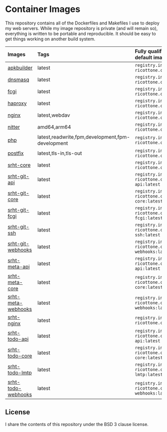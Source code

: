# Container Images

This repository contains all of the Dockerfiles and Makefiles I use to deploy
my web servers.
While my image repository is private (and will remain so), everything is
written to be portable and reproducible.
It should be easy to get things working on another build system.

|Images |Tags |Fully qualified name of the default image|
|:------|:----|:----------------------------------------|
|[apkbuilder](/~dricottone/container-images/tree/dev/item/apkbuilder/README.md)|latest|`registry.intra.dominic-ricottone.com/apkbuilder:latest`|
|[dnsmasq](/~dricottone/container-images/tree/dev/item/dnsmasq/README.md)|latest|`registry.intra.dominic-ricottone.com/dnsmasq:latest`|
|[fcgi](/~dricottone/container-images/tree/dev/item/fcgi/README.md)|latest|`registry.intra.dominic-ricottone.com/fcgi:latest`|
|[haproxy](/~dricottone/container-images/tree/dev/item/haproxy/README.md)|latest|`registry.intra.dominic-ricottone.com/haproxy:latest`|
|[nginx](/~dricottone/container-images/tree/dev/item/nginx/README.md)|latest,webdav|`registry.intra.dominic-ricottone.com/nginx:latest`|
|[nitter](/~dricottone/container-images/tree/dev/item/nitter/README.md)|amd64,arm64|`registry.intra.dominic-ricottone.com/nitter:amd64`|
|[php](/~dricottone/container-images/tree/dev/item/php/README.md)|latest,readwrite,fpm,development,fpm-development|`registry.intra.dominic-ricottone.com/php:latest`|
|[postfix](/~dricottone/container-images/tree/dev/item/postfix/README.md)|latest,tls-in,tls-out|`registry.intra.dominic-ricottone.com/postfix:latest`|
|[srht-core](/~dricottone/container-images/tree/dev/item/srht-core/README.md)|latest|`registry.intra.dominic-ricottone.com/srht-core:latest`|
|[srht-git-api](/~dricottone/container-images/tree/dev/item/srht-git-api/README.md)|latest|`registry.intra.dominic-ricottone.com/srht-git-api:latest`|
|[srht-git-core](/~dricottone/container-images/tree/dev/item/srht-git-core/README.md)|latest|`registry.intra.dominic-ricottone.com/srht-git-core:latest`|
|[srht-git-fcgi](/~dricottone/container-images/tree/dev/item/srht-git-fcgi/README.md)|latest|`registry.intra.dominic-ricottone.com/srht-git-fcgi:latest`|
|[srht-git-ssh](/~dricottone/container-images/tree/dev/item/srht-git-ssh/README.md)|latest|`registry.intra.dominic-ricottone.com/srht-git-ssh:latest`|
|[srht-git-webhooks](/~dricottone/container-images/tree/dev/item/srht-git-webhooks/README.md)|latest|`registry.intra.dominic-ricottone.com/srht-git-webhooks:latest`|
|[srht-meta-api](/~dricottone/container-images/tree/dev/item/srht-meta-api/README.md)|latest|`registry.intra.dominic-ricottone.com/srht-meta-api:latest`|
|[srht-meta-core](/~dricottone/container-images/tree/dev/item/srht-meta-core/README.md)|latest|`registry.intra.dominic-ricottone.com/srht-meta-core:latest`|
|[srht-meta-webhooks](/~dricottone/container-images/tree/dev/item/srht-meta-webhooks/README.md)|latest|`registry.intra.dominic-ricottone.com/srht-meta-webhooks:latest`|
|[srht-nginx](/~dricottone/container-images/tree/dev/item/srht-nginx/README.md)|latest|`registry.intra.dominic-ricottone.com/srht-nginx:latest`|
|[srht-todo-api](/~dricottone/container-images/tree/dev/item/srht-todo-api/README.md)|latest|`registry.intra.dominic-ricottone.com/srht-todo-api:latest`|
|[srht-todo-core](/~dricottone/container-images/tree/dev/item/srht-todo-core/README.md)|latest|`registry.intra.dominic-ricottone.com/srht-todo-core:latest`|
|[srht-todo-lmtp](/~dricottone/container-images/tree/dev/item/srht-todo-lmtp/README.md)|latest|`registry.intra.dominic-ricottone.com/srht-todo-lmtp:latest`|
|[srht-todo-webhooks](/~dricottone/container-images/tree/dev/item/srht-todo-webhooks/README.md)|latest|`registry.intra.dominic-ricottone.com/srht-todo-webhooks:latest`|

## License

I share the contents of this repository under the BSD 3 clause license.

